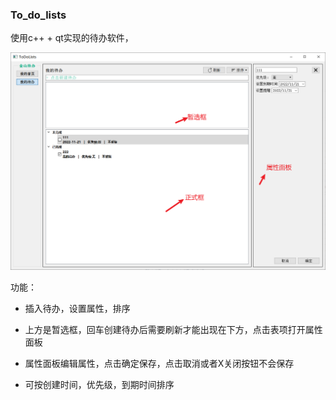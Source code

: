 ### To_do_lists

使用c++ + qt实现的待办软件，

<img title="" src="./todolists.png" alt="" data-align="inline">

功能：

* 插入待办，设置属性，排序

* 上方是暂选框，回车创建待办后需要刷新才能出现在下方，点击表项打开属性面板

* 属性面板编辑属性，点击确定保存，点击取消或者X关闭按钮不会保存

* 可按创建时间，优先级，到期时间排序
